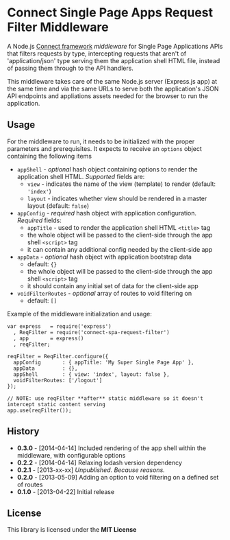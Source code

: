 # Connect Single Page Apps Request Filter Middleware

A Node.js [Connect framework](https://github.com/senchalabs/connect)
*middleware* for Single Page Applications APIs that filters requests
by type, intercepting requests that aren't of 'application/json' type
serving them the application shell HTML file, instead of passing them
through to the API handlers.

This middleware takes care of the same Node.js server (Express.js app)
at the same time and via the same URLs to serve both the application's
JSON API endpoints and appliations assets needed for the browser to run
the application.

## Usage

For the middleware to run, it needs to be initialized with the proper
parameters and prerequisites. It expects to receive an `options` object
containing the following items

* `appShell` - _optional_ hash object containing options to render
the application shell HTML. _Supported_ fields are:
  * `view` - indicates the name of the view (template) to render
  (default: `'index'`)
  * `layout` - indicates whether view should be rendered in a master
  layout (default: `false`)
* `appConfig` - _required_ hash object with application configuration.
_Required_ fields:
  * `appTitle` - used to render the application shell HTML `<title>` tag
  * the whole object will be passed to the client-side through the app shell
  `<script>` tag
  * it can contain any additional config needed by the client-side app
* `appData` - _optional_ hash object with application bootstrap data
  * default: `{}`
  * the whole object will be passed to the client-side through the app shell
  `<script>` tag
  * it should contain any initial set of data for the client-side app
* `voidFilterRoutes` - _optional_ array of routes to void filtering on
  * default: `[]`


Example of the middleware initialization and usage:

    var express   = require('express')
      , ReqFilter = require('connect-spa-request-filter')
      , app       = express()
      , reqFilter;

    reqFilter = ReqFilter.configure({
      appConfig       : { appTitle: 'My Super Single Page App' },
      appData         : {},
      appShell        : { view: 'index', layout: false },
      voidFilterRoutes: ['/logout']
    });

    // NOTE: use reqFilter **after** static middleware so it doesn't intercept static content serving
    app.use(reqFilter());


## History

  * **0.3.0** - [2014-04-14] Included rendering of the app shell within the middleware, with configurable options
  * **0.2.2** - [2014-04-14] Relaxing lodash version dependency
  * **0.2.1** - [2013-xx-xx] _Unpublished. Because reasons._
  * **0.2.0** - [2013-05-09] Adding an option to void filtering on a defined set of routes
  * **0.1.0** - [2013-04-22] Initial release

## License

This library is licensed under the **MIT License**
